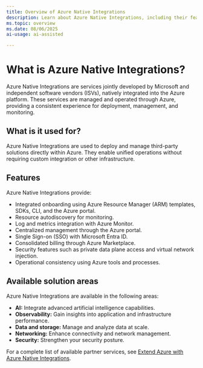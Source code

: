 ```yaml
---
title: Overview of Azure Native Integrations
description: Learn about Azure Native Integrations, including their features and supported solution areas.
ms.topic: overview
ms.date: 08/06/2025
ai-usage: ai-assisted

---
```

# What is Azure Native Integrations?

Azure Native Integrations are services jointly developed by Microsoft and independent software vendors (ISVs), natively integrated into the Azure platform. These services are managed and operated through Azure, providing a consistent experience for deployment, management, and monitoring.

## What is it used for?

Azure Native Integrations are used to deploy and manage third-party solutions directly within Azure. They enable unified operations without requiring custom integration or other infrastructure.

## Features

Azure Native Integrations provide:

- Integrated onboarding using Azure Resource Manager (ARM) templates, SDKs, CLI, and the Azure portal.
- Resource autodiscovery for monitoring.
- Log and metrics integration with Azure Monitor.
- Centralized management through the Azure portal.
- Single Sign-on (SSO) with Microsoft Entra ID.
- Consolidated billing through Azure Marketplace.
- Security features such as private data plane access and virtual network injection.
- Operational consistency using Azure tools and processes.

## Available solution areas

Azure Native Integrations are available in the following areas:

- **AI:** Integrate advanced artificial intelligence capabilities.
- **Observability:** Gain insights into application and infrastructure performance.
- **Data and storage:** Manage and analyze data at scale.
- **Networking:** Enhance connectivity and network management.
- **Security:** Strengthen your security posture.

For a complete list of available partner services, see [Extend Azure with Azure Native Integrations](partners.md).